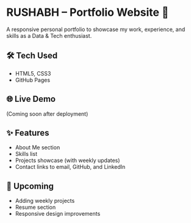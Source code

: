 # RUSHABH – Portfolio Website 💼

A responsive personal portfolio to showcase my work, experience, and skills as a Data & Tech enthusiast.

## 🛠 Tech Used
- HTML5, CSS3
- GitHub Pages

## 🌐 Live Demo
(Coming soon after deployment)

## ✨ Features
- About Me section
- Skills list
- Projects showcase (with weekly updates)
- Contact links to email, GitHub, and LinkedIn

## 🔧 Upcoming
- Adding weekly projects
- Resume section
- Responsive design improvements
